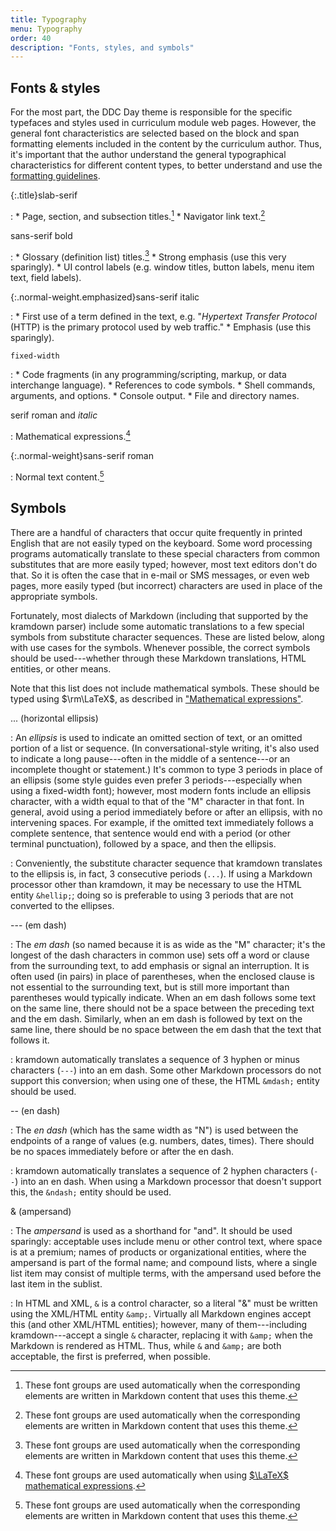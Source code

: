 ```yaml
---
title: Typography
menu: Typography
order: 40
description: "Fonts, styles, and symbols"
---
```


## Fonts & styles

For the most part, the DDC Day theme is responsible for the specific typefaces and styles used in curriculum module web pages. However, the general font characteristics are selected based on the block and span formatting elements included in the content by the curriculum author. Thus, it's important that the author understand the general typographical characteristics for different content types, to better understand and use the [formatting guidelines](formatting.md).

{:.title}slab-serif

: 
    * Page, section, and subsection titles.[^theme-defaults]
    * Navigator link text.[^theme-defaults]

sans-serif bold

: 
    * Glossary (definition list) titles.[^theme-defaults]
    * Strong emphasis (use this very sparingly).
    * UI control labels (e.g. window titles, button labels, menu item text, field labels).

{:.normal-weight.emphasized}sans-serif italic

: 
    * First use of a term defined in the text, e.g. "_Hypertext Transfer Protocol_ (HTTP) is the primary protocol used by web traffic."
    * Emphasis (use this sparingly).
    
`fixed-width`

: 
    * Code fragments (in any programming/scripting, markup, or data interchange language).
    * References to code symbols.
    * Shell commands, arguments, and options.
    * Console output.
    * File and directory names.
    
$\text{serif roman and }italic$

: Mathematical expressions.[^latex-defaults]

{:.normal-weight}sans-serif roman

: Normal text content.[^theme-defaults]

[^theme-defaults]: These font groups are used automatically when the corresponding elements are written in Markdown content that uses this theme.

[^latex-defaults]: These font groups are used automatically when using [$\LaTeX$ mathematical expressions](formatting.md#mathematical-expressions).

## Symbols

There are a handful of characters that occur quite frequently in printed English that are not easily typed on the keyboard. Some word processing programs automatically translate to these special characters from common substitutes that are more easily typed; however, most text editors don't do that. So it is often the case that in e-mail or SMS messages, or even web pages, more easily typed (but incorrect) characters are used in place of the appropriate symbols. 

Fortunately, most dialects of Markdown (including that supported by the kramdown parser) include some automatic translations to a few special symbols from substitute character sequences. These are listed below, along with use cases for the symbols. Whenever possible, the correct symbols should be used---whether through these Markdown translations, HTML entities, or other means.

Note that this list does not include mathematical symbols. These should be typed using $\rm\LaTeX$, as described in ["Mathematical expressions"](formatting.md#mathematical-expressions).

... (horizontal ellipsis)

: An _ellipsis_ is used to indicate an omitted section of text, or an omitted portion of a list or sequence. (In conversational-style writing, it's also used to indicate a long pause---often in the middle of a sentence---or an incomplete thought or statement.) It's common to type 3 periods in place of an ellipsis (some style guides even prefer 3 periods---especially when using a fixed-width font); however, most modern fonts include an ellipsis character, with a width equal to that of the "M" character in that font. In general, avoid using a period immediately before or after an ellipsis, with no intervening spaces. For example, if the omitted text immediately follows a complete sentence, that sentence would end with a period (or other terminal punctuation), followed by a space, and then the ellipsis.

: Conveniently, the substitute character sequence that kramdown translates to the ellipsis is, in fact, 3 consecutive periods (`...`). If using a Markdown processor other than kramdown, it may be necessary to use the HTML entity `&hellip;`; doing so is preferable to using 3 periods that are not converted to the ellipses.

--- (em dash)

: The _em dash_ (so named because it is as wide as the "M" character; it's the longest of the dash characters in common use) sets off a word or clause from the surrounding text, to add emphasis or signal an interruption. It is often used (in pairs) in place of parentheses, when the enclosed clause is not essential to the surrounding text, but is still more important than parentheses would typically indicate. When an em dash follows some text on the same line, there should not be a space between the preceding text and the em dash. Similarly, when an em dash is followed by text on the same line, there should be no space between the em dash that the text that follows it.

: kramdown automatically translates a sequence of 3 hyphen or minus characters (`---`) into an em dash. Some other Markdown processors do not support this conversion; when using one of these, the HTML `&mdash;` entity should be used.

-- (en dash)

: The _en dash_ (which has the same width as "N") is used between the endpoints of a range of values (e.g. numbers, dates, times). There should be no spaces immediately before or after the en dash. 

: kramdown automatically translates a sequence of 2 hyphen characters (`--`) into an en dash. When using a Markdown processor that doesn't support this, the `&ndash;` entity should be used.

& (ampersand)

: The _ampersand_ is used as a shorthand for "and". It should be used sparingly: acceptable uses include menu or other control text, where space is at a premium; names of products or organizational entities, where the ampersand is part of the formal name; and compound lists, where a single list item may consist of multiple terms, with the ampersand used before the last item in the sublist. 

: In HTML and XML, `&` is a control character, so a literal "&" must be written using the XML/HTML entity `&amp;`. Virtually all Markdown engines accept this (and other XML/HTML entities); however, many of them---including kramdown---accept a single `&` character, replacing it with `&amp;` when the Markdown is rendered as HTML. Thus, while `&` and `&amp;` are both acceptable, the first is preferred, when possible.

